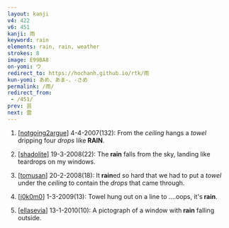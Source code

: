 ```yaml
---
layout: kanji
v4: 422
v6: 451
kanji: 雨
keyword: rain
elements: rain, rain, weather
strokes: 8
image: E99BA8
on-yomi: ウ
redirect_to: https://hochanh.github.io/rtk/雨
kun-yomi: あめ、あま-、-さめ
permalink: /雨/
redirect_from:
 - /451/
prev: 芸
next: 雲
---
```


1) [<a href="http://kanji.koohii.com/profile/notgoing2argue">notgoing2argue</a>] 4-4-2007(132): From the <em>ceiling</em> hangs a <em>towel</em> dripping four <em>drops</em> like<strong> RAIN</strong>.

2) [<a href="http://kanji.koohii.com/profile/shadolite">shadolite</a>] 19-3-2008(22): The<strong> rain</strong> falls from the sky, landing like teardrops on my windows.

3) [<a href="http://kanji.koohii.com/profile/tomusan">tomusan</a>] 20-2-2008(18): It<strong> rain</strong>ed so hard that we had to put a <em>towel</em> under the <em>ceiling</em> to contain the <em>drops</em> that came through.

4) [<a href="http://kanji.koohii.com/profile/j0k0m0">j0k0m0</a>] 1-3-2009(13): Towel hung out on a line to ....oops, it&#039;s<strong> rain</strong>.

5) [<a href="http://kanji.koohii.com/profile/ellasevia">ellasevia</a>] 13-1-2010(10): A pictograph of a window with<strong> rain</strong> falling outside.

